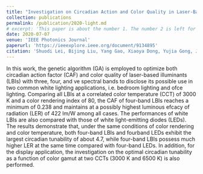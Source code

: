 ```yaml
---
title: "Investigation on Circadian Action and Color Quality in Laser-Based Illuminant for General Lighting and Display"
collection: publications
permalink: /publication/2020-light.md
# excerpt: 'This paper is about the number 1. The number 2 is left for future work.'
date: 2020-07-07
venue: 'IEEE Photonics Journal'
paperurl: 'https://ieeexplore.ieee.org/document/9134895'
citation: 'Shuodi Lei, Bijing Liu, Yang Gao, Xiaoya Dong, Yujia Gong, Jian Xu, Yunxin Xu, Dong Wang, Ziquan Guo, Tingzhu Wu, <b>Chenliang Zhou</b>, Zongjian Cai, Yijun Lu, Zhong Chen. (2020). &quot;Investigation on Circadian Action and Color Quality in Laser-Based Illuminant for General Lighting and Display.&quot; <i>IEEE Photonics Journal,</i> vol. 12, no. 4, pp. 1-9, Aug. 2020, Art no. 8200509, doi: 10.1109/JPHOT.2020.3007529.'
---
```

In this work, the genetic algorithm (GA) is employed to optimize both circadian action factor (CAF) and color quality of laser-based illuminants (LBIs) with three, four, and ve spectral bands to disclose its possible use in two common white lighting applications, i.e. bedroom lighting and ofce lighting. Comparing all LBIs at a correlated color temperature (CCT) of 3000 K and a color rendering index of 80, the CAF of four-band LBIs reaches a minimum of 0.238 and maintains at a possibly highest luminous efcacy of radiation (LER) of 422 lm/W among all cases. The performances of white LBIs are also compared with those of white light-emitting diodes (LEDs). The results demonstrate that, under the same conditions of color rendering and color temperature, both four-band LBIs and fourband LEDs exhibit the largest circadian tunability of about 4.7, while four-band LBIs possess much higher LER at the same time compared with four-band LEDs. In addition, for the display application, the investigation on the optimal circadian tunability as a function of color gamut at two CCTs (3000 K and 6500 K) is also performed.


  